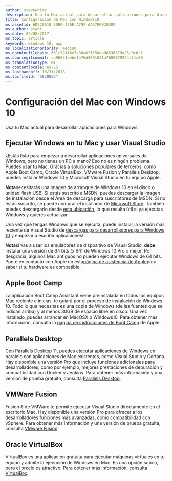 ```yaml
---
author: stevewhims
description: Usa tu Mac actual para desarrollar aplicaciones para Windows.
title: Configuración de Mac con Windows10
ms.assetid: 6D520610-5DE0-476E-A792-AA57E002D309
ms.author: stwhi
ms.date: 02/08/2017
ms.topic: article
keywords: windows 10, uwp
ms.localizationpriority: medium
ms.openlocfilehash: 661c324fbe7a80a6ff150da06536879a25c0c0c2
ms.sourcegitcommit: ca96031debe1e76d4501621a7680079244ef1c60
ms.translationtype: MT
ms.contentlocale: es-ES
ms.lasthandoff: 10/31/2018
ms.locfileid: "5830065"
---
```

# <a name="setting-up-your-mac-with-windows-10"></a>Configuración del Mac con Windows 10


Usa tu Mac actual para desarrollar aplicaciones para Windows.

## <a name="run-windows-on-your-mac-and-use-visual-studio"></a>Ejecutar Windows en tu Mac y usar Visual Studio

¿Estás listo para empezar a desarrollar aplicaciones universales de Windows, pero no tienes un PC a mano? Eso no es ningún problema. Puedes usar tu Mac. Gracias a soluciones populares de terceros, como Apple Boot Camp, Oracle VirtualBox, VMware Fusion y Parallels Desktop, puedes instalar Windows 10 y Microsoft Visual Studio en tu equipo Apple.

**Nota**necesitarás una imagen de arranque de Windows 10 en el disco o unidad flash USB. Si estás suscrito a MSDN, puedes descargar la imagen de instalación desde el Área de descarga para suscriptores de MSDN. Si no estás suscrito, se puede comprar el instalador de [Microsoft Store](http://apps.microsoft.com/windows/app). También puedes descargarlo desde [esta ubicación](http://go.microsoft.com/fwlink/?LinkId=623906), lo que resulta útil si ya ejecutas Windows y quieres actualizar.

Una vez que tengas Windows que se ejecuta, puede instalar la versión más reciente de Visual Studio de [descargas para desarrolladores para Windows 10](https://developer.microsoft.com/en-us/windows/downloads) y empezar a escribir aplicaciones!

**Nota**si vas a usar los emuladores de dispositivo de Visual Studio, **debe** instalar una versión de 64 bits (x 64) de Windows 10 Pro o mejor. Por desgracia, algunos Mac antiguos no pueden ejecutar Windows de 64 bits. Ponte en contacto con Apple en esta[página de asistencia de Apple](http://go.microsoft.com/fwlink/p/?LinkID=397959)para saber si tu hardware es compatible.

## <a name="apple-boot-camp"></a>Apple Boot Camp

La aplicación Boot Camp Assistant viene preinstalada en todos los equipos Mac reciente e inicias, te guiará por el proceso de instalación de Windows 10. Todo lo que necesitas es una copia de Windows (de las fuentes que se indican arriba) y al menos 30GB de espacio libre en disco. Una vez instalado, puedes arrancar en MacOSX o Windows10. Para obtener más información, consulta la [página de instrucciones de Boot Camp](http://go.microsoft.com/fwlink/?LinkId=623912) de Apple.

## <a name="parallels-desktop"></a>Parallels Desktop

Con Parallels Desktop 11, puedes ejecutar aplicaciones de Windows en paralelo con aplicaciones de Mac existentes, como Visual Studio y Cortana. Hay disponible una versión Pro que incluye funciones adicionales para desarrolladores, como por ejemplo, mejores prestaciones de depuración y compatibilidad con Docker y Jenkins. Para obtener más información y una versión de prueba gratuita, consulta [Parallels Desktop](http://go.microsoft.com/fwlink/p/?LinkId=281827).

## <a name="vmware-fusion"></a>VMWare Fusion

Fusion 8 de VMWare te permite ejecutar Visual Studio directamente en el escritorio Mac. Hay disponible una versión Pro para ofrecer a los desarrolladores funciones más avanzadas, como compatibilidad con vSphere. Para obtener más información y una versión de prueba gratuita, consulta [VMware Fusion](http://go.microsoft.com/fwlink/p/?LinkId=281826).

## <a name="oracle-virtualbox"></a>Oracle VirtualBox

VirtualBox es una aplicación gratuita para ejecutar máquinas virtuales en tu equipo y admite la ejecución de Windows en Mac. Es una opción sobria, pero el precio es atractivo. Para obtener más información, consulta [VirtualBox](http://go.microsoft.com/fwlink/p/?LinkId=280599).

